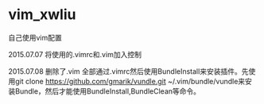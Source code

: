 # vim_xwliu
自己使用vim配置


2015.07.07 将使用的.vimrc和.vim加入控制

2015.07.08 删除了.vim 全部通过.vimrc然后使用BundleInstall来安装插件。先使用git clone https://github.com/gmarik/vundle.git ~/.vim/bundle/vundle来安装Bundle，然后才能使用BundleInstall,BundleClean等命令。
